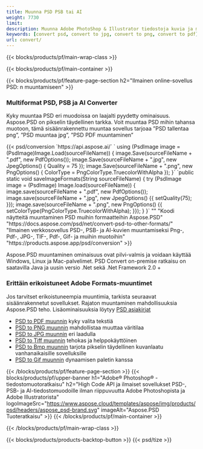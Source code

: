 ```yaml
---
title: Muunna PSD PSB tai AI
weight: 7730
limit: 
description: Muunna Adobe PhotoShop & Illustrator tiedostoja kuvia ja muita formaatteja
keywords: [convert psd, convert to jpg, convert to png, convert to pdf]
url: convert/
---
```


{{< blocks/products/pf/main-wrap-class >}}

{{< blocks/products/pf/main-container >}}

{{< blocks/products/pf/feature-page-section h2="Ilmainen online-sovellus PSD: n muuntamiseen" >}}
<h3 class="headingpdleft">Multiformat PSD, PSB ja AI Converter</h3>
<p>Kyky muuntaa PSD eri muodoissa on laajalti pyydetty ominaisuus. Aspose.PSD on pikselin täydellinen tarkka. Voit muuntaa PSD mihin tahansa muotoon, tämä sisäänrakennettu muuntaa sovellus tarjoaa ”PSD tallentaa png”, ”PSD muuntaa jpg”, ”PSD PDF muuntaminen”</p>
{{< psd/conversion `https://api.aspose.ai/` 
`    using (PsdImage image = (PsdImage)Image.Load(sourceFileName))
    {
        image.Save(sourceFileName + ".pdf", new PdfOptions());
        image.Save(sourceFileName + ".jpg",  new JpegOptions() { Quality = 75 });
        image.Save(sourceFileName + ".png",  new PngOptions() {  ColorType = PngColorType.TruecolorWithAlpha });
    }` 
	`public static void saveImageFormats(String sourceFileName) {
        try (PsdImage image = (PsdImage) Image.load(sourceFileName)) {
            image.save(sourceFileName + ".pdf", new PdfOptions());
            image.save(sourceFileName + ".jpg", new JpegOptions() {{
                setQuality(75);
            }});
            image.save(sourceFileName + ".png", new PngOptions() {{
                setColorType(PngColorType.TruecolorWithAlpha);
            }});
        }
    }` 
"" 
"Koodi näytteitä muuntaminen PSD muihin formaatteihin Aspose.PSD"  "https://docs.aspose.com/psd/net/convert-psd-to-other-formats/" 
"Ilmainen verkkosovellus PSD-, PSB- ja AI-kuvien muuntamiseksi Png-, Pdf-, JPG-, TIF-, Pdf-, Gif- ja muihin muotoihin" "https://products.aspose.app/psd/conversion" >}}
<br />
<p>Aspose.PSD muuntaminen ominaisuus ovat pilvi-valmis ja voidaan käyttää Windows, Linux ja Mac-palvelimet. PSD Convert on-premise ratkaisu on saatavilla Java ja uusin versio .Net sekä .Net Framework 2.0 +</p>

<h3 class="headingpdleft">Erittäin erikoistuneet Adobe Formats-muuntimet</h3>
<p>Jos tarvitset erikoistuneempia muuntimia, tarkista seuraavat sisäänrakennetut sovellukset. Rajaton muuntaminen mahdollisuuksia Aspose.PSD teho. Lisäominaisuuksia löytyy <a href="https://docs.aspose.com/psd/">PSD asiakirjat</a></p>
<ul>
<li><a href="to-pdf">PSD to PDF muunnin</a> kyky valita tekstiä</li>
<li><a href="to-png">PSD to PNG muunnin</a> mahdollistaa muuttaa väritilaa</li>
<li><a href="to-jpg">PSD to JPG muunnin</a> eri laadulla</li>
<li><a href="to-tiff">PSD to Tiff muunnin</a> tehokas ja helppokäyttöinen</li>
<li><a href="to-bmp">PSD to Bmp muunnin</a> tarjota pikselin täydellinen kuvanlaatu vanhanaikaisille sovelluksille</li>
<li><a href="to-gif">PSD to Gif muunnin</a> dynaamisen paletin kanssa</li>
</ul>

{{< /blocks/products/pf/feature-page-section >}}
{{< blocks/products/pf/upper-banner h1="Adobe® Photoshop® -tiedostomuotoratkaisu" h2="High Code API ja ilmaiset sovellukset PSD-, PSB- ja AI-tiedostomuodoille ilman riippuvuutta Adobe Photoshopista ja Adobe Illustratorista" logoImageSrc="https://www.aspose.cloud/templates/aspose/img/products/psd/headers/aspose_psd-brand.svg" imageAlt="Aspose.PSD Tuoteratkaisu" >}}
{{< /blocks/products/pf/main-container >}}


{{< /blocks/products/pf/main-wrap-class >}}

{{< blocks/products/products-backtop-button >}}
{{< psd/tize >}}
